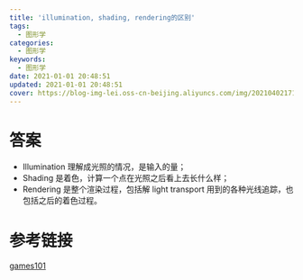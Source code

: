```yaml
---
title: 'illumination, shading, rendering的区别'
tags:
  - 图形学
categories:
  - 图形学
keywords:
  - 图形学
date: 2021-01-01 20:48:51
updated: 2021-01-01 20:48:51
cover: https://blog-img-lei.oss-cn-beijing.aliyuncs.com/img/20210402171305.png
---
```


# 答案
+ Illumination 理解成光照的情况，是输入的量；
+ Shading 是着色，计算一个点在光照之后看上去长什么样；
+ Rendering 是整个渲染过程，包括解 light transport 用到的各种光线追踪，也包括之后的着色过程。
# 参考链接
[games101](http://games-cn.org/forums/topic/illumination-shading-renderingdequbie/)
